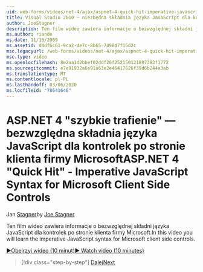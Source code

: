 ```yaml
---
uid: web-forms/videos/net-4/ajax/aspnet-4-quick-hit-imperative-javascript-syntax-for-microsoft-client-side-controls
title: Visual Studio 2010 — niezbędna składnia języka JavaScript dla kontrolek po stronie klienta firmy Microsoft | Microsoft Docs
author: JoeStagner
description: Ten film wideo zawiera informacje o bezwzględnej składni języka JavaScript dla kontrolek po stronie klienta firmy Microsoft.
ms.author: riande
ms.date: 11/16/2009
ms.assetid: d4df6c61-9ca2-4e7c-8b65-749847f15d2c
msc.legacyurl: /web-forms/videos/net-4/ajax/aspnet-4-quick-hit-imperative-javascript-syntax-for-microsoft-client-side-controls
msc.type: video
ms.openlocfilehash: 8e2aa1d2bbef02ddf26f252150121897383f1772
ms.sourcegitcommit: e7e91932a6e91a63e2e46417626f39d6b244a3ab
ms.translationtype: MT
ms.contentlocale: pl-PL
ms.lasthandoff: 03/06/2020
ms.locfileid: "78641646"
---
```

# <a name="aspnet-4-quick-hit---imperative-javascript-syntax-for-microsoft-client-side-controls"></a><span data-ttu-id="9b30e-103">ASP.NET 4 "szybkie trafienie" — bezwzględna składnia języka JavaScript dla kontrolek po stronie klienta firmy Microsoft</span><span class="sxs-lookup"><span data-stu-id="9b30e-103">ASP.NET 4 "Quick Hit" - Imperative JavaScript Syntax for Microsoft Client Side Controls</span></span>

<span data-ttu-id="9b30e-104">Jan [Stagner](https://github.com/JoeStagner)</span><span class="sxs-lookup"><span data-stu-id="9b30e-104">by [Joe Stagner](https://github.com/JoeStagner)</span></span>

<span data-ttu-id="9b30e-105">Ten film wideo zawiera informacje o bezwzględnej składni języka JavaScript dla kontrolek po stronie klienta firmy Microsoft.</span><span class="sxs-lookup"><span data-stu-id="9b30e-105">In this video you will learn the imperative JavaScript syntax for Microsoft client side controls.</span></span> 

[<span data-ttu-id="9b30e-106">&#9654;Obejrzyj wideo (10 minut)</span><span class="sxs-lookup"><span data-stu-id="9b30e-106">&#9654; Watch video (10 minutes)</span></span>](https://channel9.msdn.com/Blogs/ASP-NET-Site-Videos/aspnet-4-quick-hit-imperative-javascript-syntax-for-microsoft-client-side-controls)

> [!div class="step-by-step"]
> [<span data-ttu-id="9b30e-107">Dalej</span><span class="sxs-lookup"><span data-stu-id="9b30e-107">Next</span></span>](aspnet-4-quick-hit-the-scriptloader.md)
